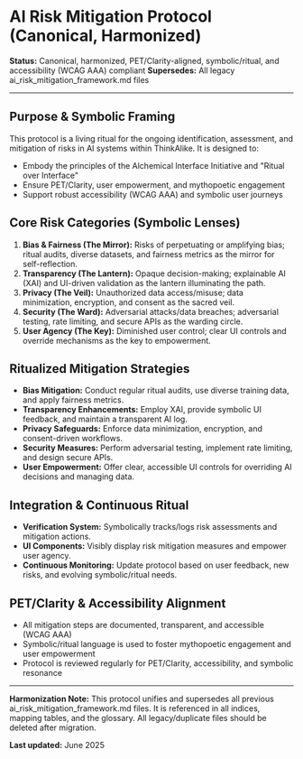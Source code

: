 <!-- filepath: docs/guides/developer_guides/ai/ai_risk_mitigation_protocol.md -->
# AI Risk Mitigation Protocol (Canonical, Harmonized)

**Status:** Canonical, harmonized, PET/Clarity-aligned, symbolic/ritual, and accessibility (WCAG AAA) compliant
**Supersedes:** All legacy ai_risk_mitigation_framework.md files

---

## Purpose & Symbolic Framing

This protocol is a living ritual for the ongoing identification, assessment, and mitigation of risks in AI systems within ThinkAlike. It is designed to:
- Embody the principles of the Alchemical Interface Initiative and "Ritual over Interface"
- Ensure PET/Clarity, user empowerment, and mythopoetic engagement
- Support robust accessibility (WCAG AAA) and symbolic user journeys

## Core Risk Categories (Symbolic Lenses)

1. **Bias & Fairness (The Mirror):** Risks of perpetuating or amplifying bias; ritual audits, diverse datasets, and fairness metrics as the mirror for self-reflection.
2. **Transparency (The Lantern):** Opaque decision-making; explainable AI (XAI) and UI-driven validation as the lantern illuminating the path.
3. **Privacy (The Veil):** Unauthorized data access/misuse; data minimization, encryption, and consent as the sacred veil.
4. **Security (The Ward):** Adversarial attacks/data breaches; adversarial testing, rate limiting, and secure APIs as the warding circle.
5. **User Agency (The Key):** Diminished user control; clear UI controls and override mechanisms as the key to empowerment.

## Ritualized Mitigation Strategies

- **Bias Mitigation:** Conduct regular ritual audits, use diverse training data, and apply fairness metrics.
- **Transparency Enhancements:** Employ XAI, provide symbolic UI feedback, and maintain a transparent AI log.
- **Privacy Safeguards:** Enforce data minimization, encryption, and consent-driven workflows.
- **Security Measures:** Perform adversarial testing, implement rate limiting, and design secure APIs.
- **User Empowerment:** Offer clear, accessible UI controls for overriding AI decisions and managing data.

## Integration & Continuous Ritual

- **Verification System:** Symbolically tracks/logs risk assessments and mitigation actions.
- **UI Components:** Visibly display risk mitigation measures and empower user agency.
- **Continuous Monitoring:** Update protocol based on user feedback, new risks, and evolving symbolic/ritual needs.

## PET/Clarity & Accessibility Alignment

- All mitigation steps are documented, transparent, and accessible (WCAG AAA)
- Symbolic/ritual language is used to foster mythopoetic engagement and user empowerment
- Protocol is reviewed regularly for PET/Clarity, accessibility, and symbolic resonance

---

**Harmonization Note:**
This protocol unifies and supersedes all previous ai_risk_mitigation_framework.md files. It is referenced in all indices, mapping tables, and the glossary. All legacy/duplicate files should be deleted after migration.

**Last updated:** June 2025
